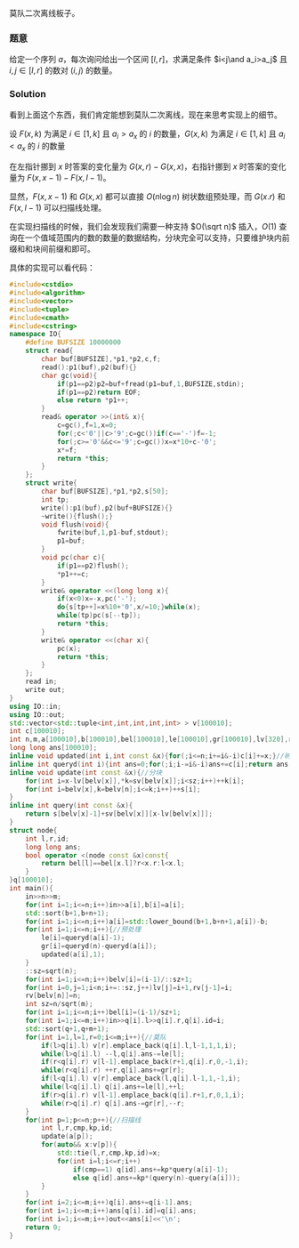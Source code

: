 莫队二次离线板子。

### 题意

给定一个序列 $a$，每次询问给出一个区间 $[l,r]$，求满足条件 $i<j\and a_i>a_j$ 且 $i,j\in [l,r]$ 的数对 $(i,j)$ 的数量。

### Solution

看到上面这个东西，我们肯定能想到莫队二次离线，现在来思考实现上的细节。

设 $F(x,k)$ 为满足 $i\in[1,k]$ 且 $a_i>a_x$ 的 $i$ 的数量，$G(x,k)$ 为满足 $i\in[1,k]$ 且 $a_i<a_x$ 的 $i$ 的数量

在左指针挪到 $x$ 时答案的变化量为 $G(x,r)-G(x,x)$，右指针挪到 $x$ 时答案的变化量为 $F(x,x-1)-F(x,l-1)$。

显然，$F(x,x-1)$ 和 $G(x,x)$ 都可以直接 $O(n\log n)$ 树状数组预处理，而 $G(x.r)$ 和$F(x,l-1)$ 可以扫描线处理。

在实现扫描线的时候，我们会发现我们需要一种支持 $O(\sqrt n)$ 插入，$O(1)$ 查询在一个值域范围内的数的数量的数据结构，分块完全可以支持，只要维护块内前缀和和块间前缀和即可。

具体的实现可以看代码：

```cpp
#include<cstdio>
#include<algorithm>
#include<vector>
#include<tuple>
#include<cmath>
#include<cstring>
namespace IO{
	#define BUFSIZE 10000000
	struct read{
		char buf[BUFSIZE],*p1,*p2,c,f;
		read():p1(buf),p2(buf){}
		char gc(void){
			if(p1==p2)p2=buf+fread(p1=buf,1,BUFSIZE,stdin);
			if(p1==p2)return EOF;
			else return *p1++;
		}
		read& operator >>(int& x){
			c=gc(),f=1,x=0;
			for(;c<'0'||c>'9';c=gc())if(c=='-')f=-1;
			for(;c>='0'&&c<='9';c=gc())x=x*10+c-'0';
			x*=f;
			return *this;
		}
	};
	struct write{
		char buf[BUFSIZE],*p1,*p2,s[50];
		int tp;
		write():p1(buf),p2(buf+BUFSIZE){}
		~write(){flush();}
		void flush(void){
			fwrite(buf,1,p1-buf,stdout);
			p1=buf;
		}
		void pc(char c){
			if(p1==p2)flush();
			*p1++=c;
		}
		write& operator <<(long long x){
			if(x<0)x=-x,pc('-');
			do{s[tp++]=x%10+'0',x/=10;}while(x);
			while(tp)pc(s[--tp]);
			return *this;
		}
		write& operator <<(char x){
			pc(x);
			return *this;
		}
	};
	read in;
	write out;
}
using IO::in;
using IO::out;
std::vector<std::tuple<int,int,int,int,int> > v[100010];
int c[100010];
int n,m,a[100010],b[100010],bel[100010],le[100010],gr[100010],lv[320],rv[320],s[320],sv[320][320],sz,belv[100010];
long long ans[100010];
inline void updated(int i,int const &x){for(;i<=n;i+=i&-i)c[i]+=x;}//树状数组
inline int queryd(int i){int ans=0;for(;i;i-=i&-i)ans+=c[i];return ans;}
inline void update(int const &x){//分块
	for(int i=x-lv[belv[x]],*k=sv[belv[x]];i<sz;i++)++k[i];
	for(int i=belv[x],k=belv[n];i<=k;i++)++s[i];
}
inline int query(int const &x){
	return s[belv[x]-1]+sv[belv[x]][x-lv[belv[x]]];
}
struct node{
	int l,r,id;
	long long ans;
	bool operator <(node const &x)const{
		return bel[l]==bel[x.l]?r<x.r:l<x.l;
	}
}q[100010];
int main(){
	in>>n>>m;
	for(int i=1;i<=n;i++)in>>a[i],b[i]=a[i];
	std::sort(b+1,b+n+1);
	for(int i=1;i<=n;i++)a[i]=std::lower_bound(b+1,b+n+1,a[i])-b;
	for(int i=1;i<=n;i++){//预处理
		le[i]=queryd(a[i]-1);
		gr[i]=queryd(n)-queryd(a[i]);
		updated(a[i],1);
	}
	::sz=sqrt(n);
	for(int i=1;i<=n;i++)belv[i]=(i-1)/::sz+1;
	for(int i=0,j=1;i<n;i+=::sz,j++)lv[j]=i+1,rv[j-1]=i;
	rv[belv[n]]=n;
	int sz=n/sqrt(m);
	for(int i=1;i<=n;i++)bel[i]=(i-1)/sz+1;
	for(int i=1;i<=m;i++)in>>q[i].l>>q[i].r,q[i].id=i;
	std::sort(q+1,q+m+1);
	for(int i=1,l=1,r=0;i<=m;i++){//莫队
		if(l>q[i].l) v[r].emplace_back(q[i].l,l-1,1,1,i);
		while(l>q[i].l) --l,q[i].ans-=le[l];
		if(r<q[i].r) v[l-1].emplace_back(r+1,q[i].r,0,-1,i);
		while(r<q[i].r) ++r,q[i].ans+=gr[r];
		if(l<q[i].l) v[r].emplace_back(l,q[i].l-1,1,-1,i);
		while(l<q[i].l) q[i].ans+=le[l],++l;
		if(r>q[i].r) v[l-1].emplace_back(q[i].r+1,r,0,1,i);
		while(r>q[i].r) q[i].ans-=gr[r],--r;
	}
	for(int p=1;p<=n;p++){//扫描线
		int l,r,cmp,kp,id;
		update(a[p]);
		for(auto&& x:v[p]){
			std::tie(l,r,cmp,kp,id)=x;
			for(int i=l;i<=r;i++)
				if(cmp==1) q[id].ans+=kp*query(a[i]-1);
				else q[id].ans+=kp*(query(n)-query(a[i]));
		}
	}
	for(int i=2;i<=m;i++)q[i].ans+=q[i-1].ans;
	for(int i=1;i<=m;i++)ans[q[i].id]=q[i].ans;
	for(int i=1;i<=m;i++)out<<ans[i]<<'\n';
	return 0;
}
```

